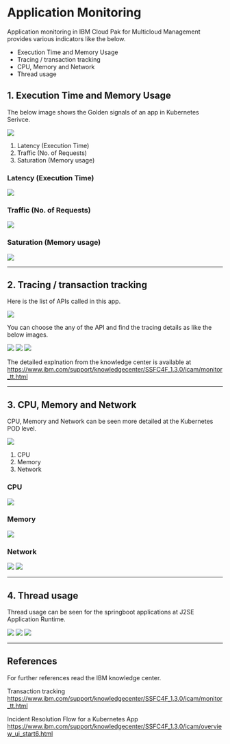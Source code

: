 # Application Monitoring

Application monitoring in IBM Cloud Pak for Multicloud Management provides various indicators like the below.

- Execution Time and Memory Usage
- Tracing / transaction tracking
- CPU, Memory and Network
- Thread usage


## 1. Execution Time and Memory Usage

The below image shows the Golden signals of an app in Kubernetes Serivce.

<img src="images/01-home.png" bordercolor=green>

1. Latency (Execution Time)
2. Traffic (No. of Requests)
3. Saturation (Memory usage)

### Latency (Execution Time)

<img src="images/02-latency.png" bordercolor=green>

### Traffic (No. of Requests)

<img src="images/03-traffic.png" bordercolor=green>

### Saturation (Memory usage)

<img src="images/04-saturation.png" bordercolor=green>

-------

## 2. Tracing / transaction tracking

Here is the list of APIs called in this app.

<img src="images/05-api-calls.png" bordercolor=green>

You can choose the any of the API and find the tracing details as like the below images.

<img src="images/06-trace1.png" bordercolor=green>
<img src="images/07-trace2.png" bordercolor=green>
<img src="images/08-trace3.png" bordercolor=green>

The detailed explnation from the knowledge center is available at https://www.ibm.com/support/knowledgecenter/SSFC4F_1.3.0/icam/monitor_tt.html

-------

## 3. CPU, Memory and Network

CPU, Memory and Network can be seen more detailed at the Kubernetes POD level.

<img src="images/09-pod.png" bordercolor=green>

1. CPU
2. Memory
3. Network

### CPU

<img src="images/10-cpu.png" bordercolor=green>

### Memory

<img src="images/11-memory.png" bordercolor=green>

### Network

<img src="images/12-network1.png" bordercolor=green>


<img src="images/13-cpu-memory.png" bordercolor=green>

-------

## 4. Thread usage

Thread usage can be seen for the springboot applications at J2SE Application Runtime.

<img src="images/14-standalone-app-home.png" bordercolor=green>

<img src="images/15-standalone-app-home2.png" bordercolor=green>

<img src="images/16-standalone-app-thread.png" bordercolor=green>

-------

## References

For further references read the IBM knowledge center.

Transaction tracking
https://www.ibm.com/support/knowledgecenter/SSFC4F_1.3.0/icam/monitor_tt.html

Incident Resolution Flow for a Kubernetes App
https://www.ibm.com/support/knowledgecenter/SSFC4F_1.3.0/icam/overview_ui_start6.html